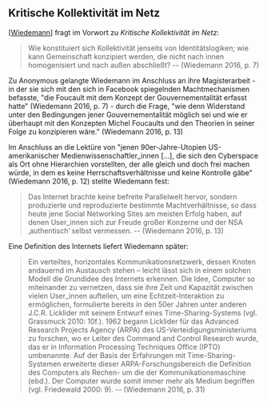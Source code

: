 ## Kritische Kollektivität im Netz

[[Wiedemann]] fragt im Vorwort zu _Kritische Kollektivität im Netz_: 
> Wie konstituiert sich Kollektivität jenseits von Identitätslogiken; wie kann Gemeinschaft konzipiert werden, die nicht nach innen homogenisiert und nach außen abschließt?
> -- (Wiedemann 2016, p. 7)

Zu Anonymous gelangte Wiedemann im Anschluss an ihre Magisterarbeit - in der sie sich mit den sich in Facebook spiegelnden Machtmechanismen befasste, "die Foucault mit dem Konzept der Gouvernementalität erfasst hatte" (Wiedemann 2016, p. 7) - durch die Frage, "wie denn Widerstand unter den Bedingungen jener Gouvernementalität möglich sei und wie er überhaupt mit den Konzepten Michel Foucaults und den Theorien in seiner Folge zu konzipieren wäre." (Wiedemann 2016, p. 13)

Im Anschluss an die Lektüre von "jenen 90er-Jahre-Utopien US-amerikanischer Medienwissenschaftler_innen […], die sich den Cyberspace als Ort ohne Hierarchien vorstellten, der alle gleich und doch frei machen würde, in dem es keine Herrschaftsverhältnisse und keine Kontrolle gäbe" (Wiedemann 2016, p. 12) stellte Wiedemann fest:

> Das Internet brachte keine befreite Parallelwelt hervor, sondern produzierte und reproduzierte bestimmte Machtverhältnisse, so dass heute jene Social Networking Sites am meisten Erfolg haben, auf denen User_innen sich zur Freude großer Konzerne und der NSA ‚authentisch‘ selbst vermessen.
> -- (Wiedemann 2016, p. 13)

Eine Definition des Internets liefert Wiedemann später: 

> Ein verteiltes, horizontales Kommunikationsnetzwerk, dessen Knoten andauernd im Austausch stehen – leicht lässt sich in einem solchen Modell die Grundidee des Internets erkennen. Die Idee, Computer so miteinander zu vernetzen, dass sie ihre Zeit und Kapazität zwischen vielen User_innen aufteilen, um eine Echtzeit-Interaktion zu ermöglichen, formulierte bereits in den 50er Jahren unter anderen J.C.R. Licklider mit seinem Entwurf eines Time-Sharing-Systems (vgl. Grassmuck 2010: 10f.). 1962 begann Licklider für das Advanced Research Projects Agency (ARPA) des US-Verteidigungsministeriums zu forschen, wo er Leiter des Command and Control Research wurde, das er in Information Processing Techniques Office (IPTO) umbenannte. Auf der Basis der Erfahrungen mit Time-Sharing-Systemen erweiterte dieser ARPA-Forschungsbereich die Definition des Computers als Rechen- um die der Kommunikationsmaschine (ebd.). Der Computer wurde somit immer mehr als Medium begriffen (vgl. Friedewald 2000: 9).
> -- (Wiedemann 2016, p. 31)


[//begin]: # "Autogenerated link references for markdown compatibility"
[Wiedemann]: Wiedemann.md "Carolin Wiedemann"
[//end]: # "Autogenerated link references"